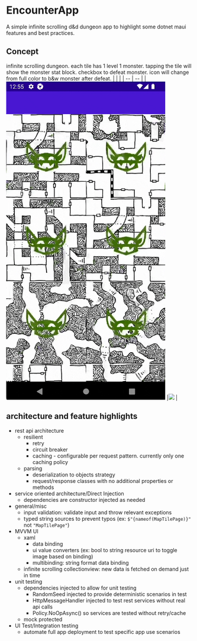 # EncounterApp
A simple infinite scrolling d&d dungeon app to highlight some dotnet maui features and best practices. 

## Concept
infinite scrolling dungeon. each tile has 1 level 1 monster. tapping the tile will show the monster stat block. checkbox to defeat monster. icon will change from full color to b&w monster after defeat.
|  | |
| -- | -- |
|![](docs/clip1.gif) |![](docs/clip2.gif) |

## architecture and feature highlights
- rest api architecture
	- resilient
		- retry
		- circuit breaker
		- caching - configurable per request pattern. currently only one caching policy
	- parsing
		- deserialization to objects strategy
		- request/response classes with no additional properties or methods
- service oriented architecture/Direct Injection
	- dependencies are constructor injected as needed
- general/misc
	- input validation: validate input and throw relevant exceptions
	- typed string sources to prevent typos (ex: `$"{nameof(MapTilePage)}"`  not `"MapTilePage"`)
- MVVM UI
	- xaml
		- data binding
		- ui value converters (ex: bool to string resource uri to toggle image based on binding)
		- multibinding: string format data binding
	- infinite scrolling collectionview: new data is fetched on demand just in time
- unit testing
	- dependencies injected to allow for unit testing
		- RandomSeed injected to provide deterministic scenarios in test
		- HttpMessageHandler injected to test rest services without real api calls
		- Policy.NoOpAsync() so services are tested without retry/cache
	- mock protected
- UI Test/Integration testing
	- automate full app deployment to test specific app use scenarios